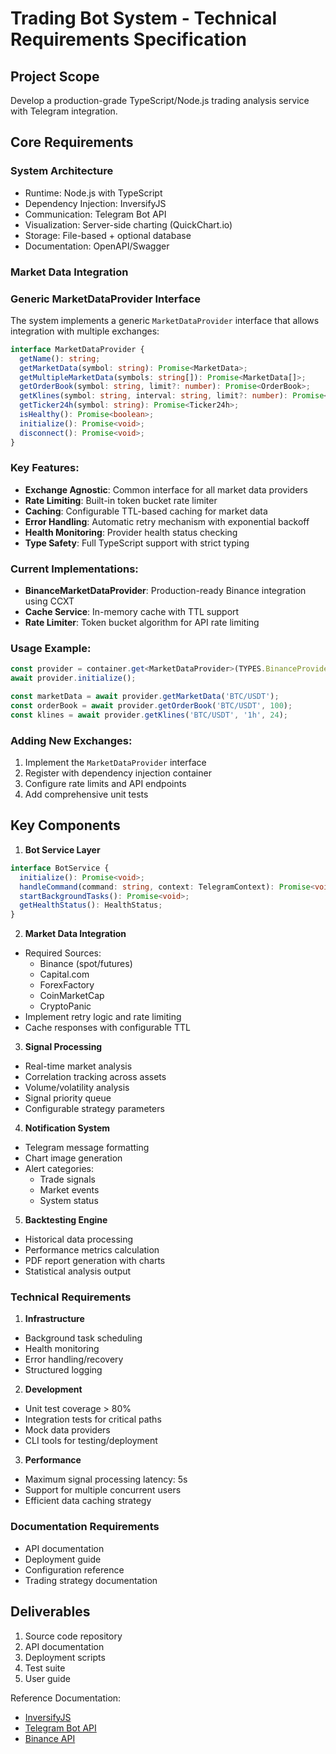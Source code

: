 # Trading Bot System - Technical Requirements Specification

## Project Scope
Develop a production-grade TypeScript/Node.js trading analysis service with Telegram integration.

## Core Requirements

### System Architecture
- Runtime: Node.js with TypeScript
- Dependency Injection: InversifyJS
- Communication: Telegram Bot API
- Visualization: Server-side charting (QuickChart.io)
- Storage: File-based + optional database
- Documentation: OpenAPI/Swagger

### Market Data Integration

### Generic MarketDataProvider Interface

The system implements a generic `MarketDataProvider` interface that allows integration with multiple exchanges:

```typescript
interface MarketDataProvider {
  getName(): string;
  getMarketData(symbol: string): Promise<MarketData>;
  getMultipleMarketData(symbols: string[]): Promise<MarketData[]>;
  getOrderBook(symbol: string, limit?: number): Promise<OrderBook>;
  getKlines(symbol: string, interval: string, limit?: number): Promise<Kline[]>;
  getTicker24h(symbol: string): Promise<Ticker24h>;
  isHealthy(): Promise<boolean>;
  initialize(): Promise<void>;
  disconnect(): Promise<void>;
}
```

### Key Features:
- **Exchange Agnostic**: Common interface for all market data providers
- **Rate Limiting**: Built-in token bucket rate limiter
- **Caching**: Configurable TTL-based caching for market data
- **Error Handling**: Automatic retry mechanism with exponential backoff
- **Health Monitoring**: Provider health status checking
- **Type Safety**: Full TypeScript support with strict typing

### Current Implementations:
- **BinanceMarketDataProvider**: Production-ready Binance integration using CCXT
- **Cache Service**: In-memory cache with TTL support
- **Rate Limiter**: Token bucket algorithm for API rate limiting

### Usage Example:
```typescript
const provider = container.get<MarketDataProvider>(TYPES.BinanceProvider);
await provider.initialize();

const marketData = await provider.getMarketData('BTC/USDT');
const orderBook = await provider.getOrderBook('BTC/USDT', 100);
const klines = await provider.getKlines('BTC/USDT', '1h', 24);
```

### Adding New Exchanges:
1. Implement the `MarketDataProvider` interface
2. Register with dependency injection container
3. Configure rate limits and API endpoints
4. Add comprehensive unit tests

## Key Components

1. **Bot Service Layer**
```typescript
interface BotService {
  initialize(): Promise<void>;
  handleCommand(command: string, context: TelegramContext): Promise<void>;
  startBackgroundTasks(): Promise<void>;
  getHealthStatus(): HealthStatus;
}
```

2. **Market Data Integration**
- Required Sources:
  - Binance (spot/futures)
  - Capital.com
  - ForexFactory
  - CoinMarketCap
  - CryptoPanic
- Implement retry logic and rate limiting
- Cache responses with configurable TTL

3. **Signal Processing**
- Real-time market analysis
- Correlation tracking across assets
- Volume/volatility analysis
- Signal priority queue
- Configurable strategy parameters

4. **Notification System**
- Telegram message formatting
- Chart image generation
- Alert categories:
  - Trade signals
  - Market events
  - System status

5. **Backtesting Engine**
- Historical data processing
- Performance metrics calculation
- PDF report generation with charts
- Statistical analysis output

### Technical Requirements

1. **Infrastructure**
- Background task scheduling
- Health monitoring
- Error handling/recovery
- Structured logging

2. **Development**
- Unit test coverage > 80%
- Integration tests for critical paths
- Mock data providers
- CLI tools for testing/deployment

3. **Performance**
- Maximum signal processing latency: 5s
- Support for multiple concurrent users
- Efficient data caching strategy

### Documentation Requirements
- API documentation
- Deployment guide
- Configuration reference
- Trading strategy documentation

## Deliverables
1. Source code repository
2. API documentation
3. Deployment scripts
4. Test suite
5. User guide

Reference Documentation:
- [InversifyJS](https://inversify.io/)
- [Telegram Bot API](https://core.telegram.org/bots/api)
- [Binance API](https://binance-docs.github.io/apidocs/)